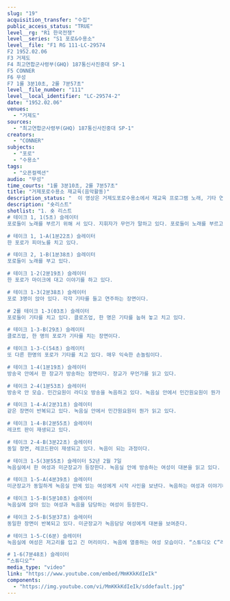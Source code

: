 ```yaml
---
slug: "19"
acquisition_transfer: "수집"
public_access_status: "TRUE"
level__rg: "R1 한국전쟁"
level__series: "S1 포로&수용소"
level__file: "F1 RG 111-LC-29574
F2 1952.02.06
F3 거제도 
F4 최고연합군사령부(GHQ) 187통신사진중대 SP-1
F5 CONNER
F6 무성 
F7 1롤 3분10초, 2롤 7분57초"
level__file_number: "111"
level__local_identifier: "LC-29574-2"
date: "1952.02.06"
venues: 
  - "거제도"
sources: 
  - "최고연합군사령부(GHQ) 187통신사진중대 SP-1"
creators: 
  - "CONNER"
subjects: 
  - "포로"
  - "수용소"
tags: 
  - "오픈컬렉션"
audio: "무성"
time_courts: "1롤 3분10초, 2롤 7분57초"
title: "거제포로수용소 재교육(음악활동)"
description_status: "  이 영상은 거제도포로수용소에서 재교육 프로그램 노래, 기타 연주, 라디오방송 등을 보여주고 있다. 2차 세계대전에서도 미군은 독일이나 일본인 포로들에게 음악활동을 적극 장려했다. 하지만 한국전쟁기 포로들에게 일반적인 예술활동 속에서 사상 재교육을 포함시켰다. 이 재교육은 제네바협약의 조항에서 의식하면서 비공식적으로 진행한 것이다. "
description: "숏리스트"
shotlist: "1. 숏 리스트 
# 테이크 1, 1(5초) 슬레이터
포로들이 노래를 부르기 위해 서 있다. 지휘자가 무언가 말하고 있다. 포로들이 노래를 부르고 있다.

# 테이크 1, 1-A(1분22초) 슬레이터
한 포로가 피아노를 치고 있다. 

# 테이크 2, 1-B(1분38초) 슬레이터
포로들이 노래를 부고 있다. 

# 테이크 1-2(2분19초) 슬레이터
한 포로가 마이크에 대고 이야기를 하고 있다. 

# 테이크 1-3(2분38초) 슬레이터
포로 3명이 앉아 있다. 각각 기타를 들고 연주하는 장면이다. 

# 2롤 테이크 1-3(03초) 슬레이터
포로들이 기타를 치고 있다. 클로즈업, 한 명은 기타를 눕혀 놓고 치고 있다. 

# 테이크 1-3-B(29초) 슬레이터
클로즈업, 한 명의 포로가 기타를 치는 장면이다. 

# 테이크 1-3-C(54초) 슬레이터
또 다른 한명의 포로가 기타를 치고 있다. 매우 익숙한 손놀림이다.

# 테이크 1-4(1분19초) 슬레이터
방송국 안에서 한 장교가 방송하는 장면이다. 장교가 무언가를 읽고 있다. 

# 테이크 2-4(1분53초) 슬레이터
방송국 안 모습. 민간요원이 라디오 방송을 녹음하고 있다. 녹음실 안에서 민간원요원이 뭔가 읽고 있다.

# 테이크 1-4-A(2분31초) 슬레이터
같은 장면이 반복되고 있다. 녹음실 안에서 민간원요원이 뭔가 읽고 있다. 

# 테이크 1-4-B(2분55초) 슬레이터 
레코트 판이 재생되고 있다. 

# 테이크 2-4-B(3분22초) 슬레이터
동일 장면, 레코드판이 재생되고 있다. 녹음이 되는 과정이다.

# 테이크 1-5(3분55초) 슬레이터 52년 2월 7일
녹음실에서 한 여성과 미군장교가 등장한다. 녹음실 안에 방송하는 여성이 대본을 읽고 있다. 

# 테이크 1-5-A(4분39초) 슬레이터
미군장교가 동일하게 녹음실 안에 있는 여성에게 시작 사인을 보낸다. 녹음하는 여성과 이야기하고 있다.  

# 테이크 1-5-B(5분10초) 슬레이터
녹음실에 앉아 있는 여성과 녹음을 담당하는 여성이 등장한다.

# 테이크 2-5-B(5분37초) 슬레이터
동일한 장면이 반복되고 있다. 미군장교가 녹음담당 여성에게 대본을 보여준다.

# 테이크 1-5-C(6분) 슬레이터
녹음실에 여성은 저고리를 입고 긴 머리이다. 녹음에 열중하는 여성 모습이다. “스튜디오 C”라는 표지판이 보인다. 이어서 “KBS”라는 표지판이 이어진다. 장면이 바뀌어서 (7분26초) “스튜디오 A” 표지판이 보인다. 

# 1-6(7분48초) 슬레이터
“스튜디오”"
media_type: "video"
link: "https://www.youtube.com/embed/MmKKkKdIeIk"
components: 
  - "https://img.youtube.com/vi/MmKKkKdIeIk/sddefault.jpg"
---
```

